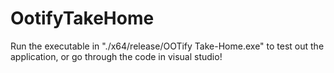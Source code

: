 # OotifyTakeHome
Run the executable in "./x64/release/OOTify Take-Home.exe" to test out the application, or go through the code in visual studio!
